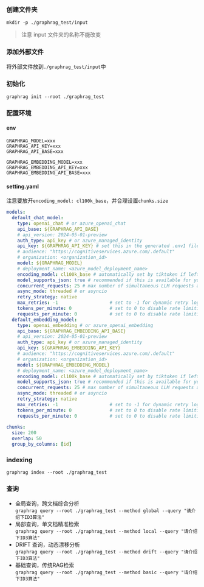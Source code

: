 ### 创建文件夹
`mkdir -p ./graphrag_test/input`
> 注意 input 文件夹的名称不能改变

### 添加外部文件
将外部文件放到`./graphrag_test/input`中

### 初始化
`graphrag init --root ./graphrag_test`

### 配置环境
#### env
```text
GRAPHRAG_MODEL=xxx
GRAPHRAG_API_KEY=xxx
GRAPHRAG_API_BASE=xxx

GRAPHRAG_EMBEDDING_MODEL=xxx
GRAPHRAG_EMBEDDING_API_KEY=xxx
GRAPHRAG_EMBEDDING_API_BASE=xxx
```
#### setting.yaml
注意要放开`encoding_model: cl100k_base`，并合理设置`chunks.size`
```yaml
models:
  default_chat_model:
    type: openai_chat # or azure_openai_chat
    api_base: ${GRAPHRAG_API_BASE}
    # api_version: 2024-05-01-preview
    auth_type: api_key # or azure_managed_identity
    api_key: ${GRAPHRAG_API_KEY} # set this in the generated .env1 file
    # audience: "https://cognitiveservices.azure.com/.default"
    # organization: <organization_id>
    model: ${GRAPHRAG_MODEL}
    # deployment_name: <azure_model_deployment_name>
    encoding_model: cl100k_base # automatically set by tiktoken if left undefined
    model_supports_json: true # recommended if this is available for your model.
    concurrent_requests: 25 # max number of simultaneous LLM requests allowed
    async_mode: threaded # or asyncio
    retry_strategy: native
    max_retries: -1                   # set to -1 for dynamic retry logic (most optimal setting based on server response)
    tokens_per_minute: 0              # set to 0 to disable rate limiting
    requests_per_minute: 0            # set to 0 to disable rate limiting
  default_embedding_model:
    type: openai_embedding # or azure_openai_embedding
    api_base: ${GRAPHRAG_EMBEDDING_API_BASE}
    # api_version: 2024-05-01-preview
    auth_type: api_key # or azure_managed_identity
    api_key: ${GRAPHRAG_EMBEDDING_API_KEY}
    # audience: "https://cognitiveservices.azure.com/.default"
    # organization: <organization_id>
    model: ${GRAPHRAG_EMBEDDING_MODEL}
    # deployment_name: <azure_model_deployment_name>
    encoding_model: cl100k_base # automatically set by tiktoken if left undefined
    model_supports_json: true # recommended if this is available for your model.
    concurrent_requests: 25 # max number of simultaneous LLM requests allowed
    async_mode: threaded # or asyncio
    retry_strategy: native
    max_retries: -1                   # set to -1 for dynamic retry logic (most optimal setting based on server response)
    tokens_per_minute: 0              # set to 0 to disable rate limiting
    requests_per_minute: 0            # set to 0 to disable rate limiting
    
chunks:
  size: 200
  overlap: 50
  group_by_columns: [id]
```


### indexing
`graphrag index --root ./graphrag_test`

### 查询
- 全局查询，跨文档综合分析  
`graphrag query --root ./graphrag_test --method global --query "请介绍下ID3算法"`
- 局部查询，单文档精准检索  
`graphrag query --root ./graphrag_test --method local --query "请介绍下ID3算法"`
- DRIFT 查询，动态漂移分析  
`graphrag query --root ./graphrag_test --method drift --query "请介绍下ID3算法"`
- 基础查询，传统RAG检索  
`graphrag query --root ./graphrag_test --method basic --query "请介绍下ID3算法"`